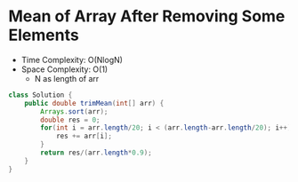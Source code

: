 # Mean of Array After Removing Some Elements

- Time Complexity: O(NlogN)
- Space Complexity: O(1)
  - N as length of arr

```java
class Solution {
    public double trimMean(int[] arr) {
        Arrays.sort(arr);
        double res = 0;
        for(int i = arr.length/20; i < (arr.length-arr.length/20); i++){
            res += arr[i];
        }
        return res/(arr.length*0.9);
    }
}
```
